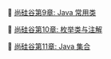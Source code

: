 
:pencil: [尚硅谷第9章: Java 常用类](./Java_CommonClass/readme.md)

:pencil: [尚硅谷第10章: 枚举类与注解](./Java_EnumClass/readme.md)

:pencil: [尚硅谷第11章: Java 集合](./Java_Sets/readme.md)


